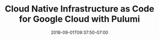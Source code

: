 ---
title: "Cloud Native Infrastructure as Code for Google Cloud with Pulumi"
date: 2018-09-01T09:37:50-07:00
layout: "gcp"
page_class: "partner"

url: "/gcp"

meta_title: "Cloud Native Infrastructure as Code for Google Cloud with Pulumi"
meta_desc: "Programming Google Cloud with Pulumi for huge productivity gains, and a unified programming model for Devs and DevOps."
meta_image: "assets/images/pulumi.png"

topic: "Cloud Native Infrastructure as Code"
hero_title: "Program the cloud with Pulumi and Google Cloud"
hero_description: "Pulumi provides a cloud native programming model for Google Cloud to create containers, serverless functions, and infrastructure, enabling the delivery of Cloud Native Infrastructure as Code, using real programming languages. <br><br>Find out how to program the cloud with Pulumi and Google Cloud."
hero_classes: "bg-purple white-text"
hero_right_content: '<div class="code_container">
    <div class="anim_headbar">
        <div class="dot-container">
            <div class="window-dot dot-red"></div>
            <div class="window-dot dot-yellow"></div>
            <div class="window-dot dot-green"></div>
        </div>
    </div>
    <div class="anim_textbox code_display_textbox">
        <div class="code-display">
<pre><code class="javascript hljs">import * as k8s from "@pulumi/kubernetes";
<br>import * as pulumi from "@pulumi/pulumi";
<br>import { k8sProvider, k8sConfig } from "./cluster";

<br>const name = `${pulumi.getProject()}-${pulumi.getStack()}`;
<br>const canaryLabels = { app: `canary-${name}` };
<br>const canary = new k8s.apps.v1beta1.Deployment("canary", {
    <br>&nbsp;&nbsp;spec: {
        <br>&nbsp;&nbsp;&nbsp;&nbsp;selector: { matchLabels: canaryLabels },
        <br>&nbsp;&nbsp;&nbsp;&nbsp;replicas: 1,
        <br>&nbsp;&nbsp;&nbsp;&nbsp;template: {
            <br>&nbsp;&nbsp;&nbsp;&nbsp;&nbsp;&nbsp;metadata: { labels: canaryLabels },
            <br>&nbsp;&nbsp;&nbsp;&nbsp;&nbsp;&nbsp;spec: { containers: [{ name, image: "nginx" }] },
        <br>&nbsp;&nbsp;&nbsp;&nbsp;},
    <br>&nbsp;&nbsp;},
<br>}, { provider: k8sProvider });

<br>export let kubeConfig = k8sConfig;<br/><br/></code></pre>
        </div>
    </div>
</div>'
---